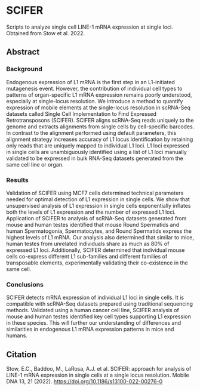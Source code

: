 # SCIFER

Scripts to analyze single cell LINE-1 mRNA expression at single loci. Obtained from Stow et al. 2022.

## Abstract

### Background
Endogenous expression of L1 mRNA is the first step in an L1-initiated mutagenesis event. However, the contribution of individual cell types to patterns of organ-specific L1 mRNA expression remains poorly understood, especially at single-locus resolution. We introduce a method to quantify expression of mobile elements at the single-locus resolution in scRNA-Seq datasets called Single Cell Implementation to Find Expressed Retrotransposons (SCIFER). SCIFER aligns scRNA-Seq reads uniquely to the genome and extracts alignments from single cells by cell-specific barcodes. In contrast to the alignment performed using default parameters, this alignment strategy increases accuracy of L1 locus identification by retaining only reads that are uniquely mapped to individual L1 loci. L1 loci expressed in single cells are unambiguously identified using a list of L1 loci manually validated to be expressed in bulk RNA-Seq datasets generated from the same cell line or organ.

### Results
Validation of SCIFER using MCF7 cells determined technical parameters needed for optimal detection of L1 expression in single cells. We show that unsupervised analysis of L1 expression in single cells exponentially inflates both the levels of L1 expression and the number of expressed L1 loci. Application of SCIFER to analysis of scRNA-Seq datasets generated from mouse and human testes identified that mouse Round Spermatids and human Spermatogonia, Spermatocytes, and Round Spermatids express the highest levels of L1 mRNA. Our analysis also determined that similar to mice, human testes from unrelated individuals share as much as 80% of expressed L1 loci. Additionally, SCIFER determined that individual mouse cells co-express different L1 sub-families and different families of transposable elements, experimentally validating their co-existence in the same cell.

### Conclusions
SCIFER detects mRNA expression of individual L1 loci in single cells. It is compatible with scRNA-Seq datasets prepared using traditional sequencing methods. Validated using a human cancer cell line, SCIFER analysis of mouse and human testes identified key cell types supporting L1 expression in these species. This will further our understanding of differences and similarities in endogenous L1 mRNA expression patterns in mice and humans.




## Citation
Stow, E.C., Baddoo, M., LaRosa, A.J. et al. SCIFER: approach for analysis of LINE-1 mRNA expression in single cells at a single locus resolution. Mobile DNA 13, 21 (2022). https://doi.org/10.1186/s13100-022-00276-0
